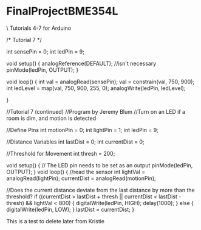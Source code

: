 FinalProjectBME354L
===================

\\ Tutorials 4-7 for Arduino



/*
Tutorial 7
*/

int sensePin = 0;
int ledPin = 9;

void setup()
{
  analogReference(DEFAULT); //isn't necessary
  pinMode(ledPin, OUTPUT);
}

void loop()
{
  int val = analogRead(sensePin);
  val = constrain(val, 750, 900);
  int ledLevel = map(val, 750, 900, 255, 0);
  analogWrite(ledPin, ledLevel);
  
}


//Tutorial 7 (continued)
//Program by Jeremy Blum
//Turn on an LED if a room is dim, and motion is detected

//Define Pins
int motionPin = 0;
int lightPin = 1;
int ledPin = 9;

//Distance Variables 
int lastDist = 0;
int currentDist = 0;

//Threshold for Movement
int thresh = 200;

void setup()
{
  // The LED pin needs to be set as an output
  pinMode(ledPin, OUTPUT);
}
void loop()
{
  //read the sensor
  int lightVal = analogRead(lightPin);
  currentDist = analogRead(motionPin);
  
  //Does the current distance deviate from the last distance by more than the threshold?
  if ((currentDist > lastDist + thresh || currentDist < lastDist - thresh) && lightVal < 800)
  {
    digitalWrite(ledPin, HIGH);
    delay(1000);
  }
  else
  {
    digitalWrite(ledPin, LOW);
  }
  lastDist = currentDist;
}


This is a test to delete later from Kristie
